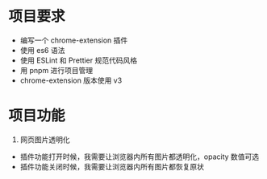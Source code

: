 # 项目要求

- 编写一个 chrome-extension 插件
- 使用 es6 语法
- 使用 ESLint 和 Prettier 规范代码风格
- 用 pnpm 进行项目管理
- chrome-extension 版本使用 v3

# 项目功能

1. 网页图片透明化

- 插件功能打开时候，我需要让浏览器内所有图片都透明化，opacity 数值可选
- 插件功能关闭时候，我需要让浏览器内所有图片都恢复原状
